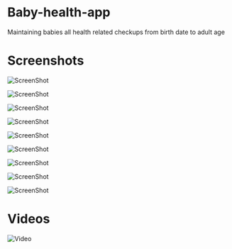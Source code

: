 # Baby-health-app
Maintaining babies all health related checkups from birth date to adult age

Screenshots
===========

![ScreenShot](https://github.com/trbala0205/Baby-health-app/blob/master/screenshots/add_bio_page.png?raw=true)

![ScreenShot](https://github.com/trbala0205/Baby-health-app/blob/master/screenshots/encyclopedia.png?raw=true)

![ScreenShot](https://github.com/trbala0205/Baby-health-app/blob/master/screenshots/forgot_password.png?raw=true)

![ScreenShot](https://github.com/trbala0205/Baby-health-app/blob/master/screenshots/growth_summary.png?raw=true)

![ScreenShot](https://github.com/trbala0205/Baby-health-app/blob/master/screenshots/health_booklet.png?raw=true)

![ScreenShot](https://github.com/trbala0205/Baby-health-app/blob/master/screenshots/home_page.png?raw=true)

![ScreenShot](https://github.com/trbala0205/Baby-health-app/blob/master/screenshots/immunisations.png?raw=true)

![ScreenShot](https://github.com/trbala0205/Baby-health-app/blob/master/screenshots/login_page.png?raw=true)

![ScreenShot](https://github.com/trbala0205/Baby-health-app/blob/master/screenshots/screening_summary.png?raw=true)

Videos
======

![Video](https://github.com/trbala0205/Baby-health-app/blob/master/demo/baby_app_demo.gif?raw=true)
